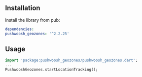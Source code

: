 ## Installation

Install the library from pub:

```yaml
dependencies:
pushwoosh_geozones: '^2.2.25'
```

## Usage
```dart
import 'package:pushwoosh_geozones/pushwoosh_geozones.dart';
...
PushwooshGeozones.startLocationTracking();
```
